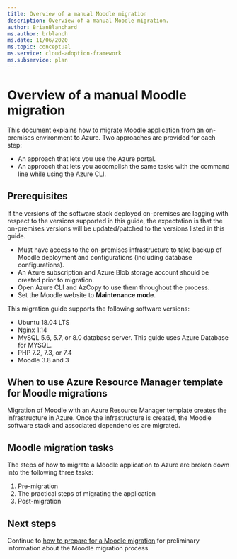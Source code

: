 ```yaml
---
title: Overview of a manual Moodle migration
description: Overview of a manual Moodle migration.
author: BrianBlanchard
ms.author: brblanch
ms.date: 11/06/2020
ms.topic: conceptual
ms.service: cloud-adoption-framework
ms.subservice: plan
---
```


# Overview of a manual Moodle migration

This document explains how to migrate Moodle application from an on-premises environment to Azure. Two approaches are provided for each step:

- An approach that lets you use the Azure portal.
- An approach that lets you accomplish the same tasks with the command line while using the Azure CLI.

## Prerequisites

If the versions of the software stack deployed on-premises are lagging with respect to the versions supported in this guide, the expectation is that the on-premises versions will be updated/patched to the versions listed in this guide.

- Must have access to the on-premises infrastructure to take backup of Moodle deployment and configurations (including database configurations).
- An Azure subscription and Azure Blob storage account should be created prior to migration.
- Open Azure CLI and AzCopy to use them throughout the process.
- Set the Moodle website to **Maintenance mode**.

This migration guide supports the following software versions:

- Ubuntu 18.04 LTS
- Nginx 1.14
- MySQL 5.6, 5.7, or 8.0 database server. This guide uses Azure Database for MYSQL.
- PHP 7.2, 7.3, or 7.4
- Moodle 3.8 and 3

## When to use Azure Resource Manager template for Moodle migrations

Migration of Moodle with an Azure Resource Manager template creates the infrastructure in Azure. Once the infrastructure is created, the Moodle software stack and associated dependencies are migrated.

## Moodle migration tasks

The steps of how to migrate a Moodle application to Azure are broken down into the following three tasks:

1. Pre-migration
1. The practical steps of migrating the application
1. Post-migration

## Next steps

Continue to [how to prepare for a Moodle migration](./migration-pre.md) for preliminary information about the Moodle migration process.
